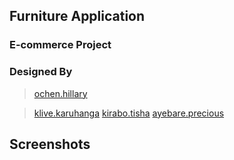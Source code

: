 ## __Furniture Application__

### E-commerce Project


### Designed By
  > [ochen.hillary](https://github.com/occn8)
  
  > [klive.karuhanga](https://github.com/klivekaru08)
  > [kirabo.tisha](https://github.com/Tishakirabo)
  > [ayebare.precious](https://github.com/)

## Screenshots

